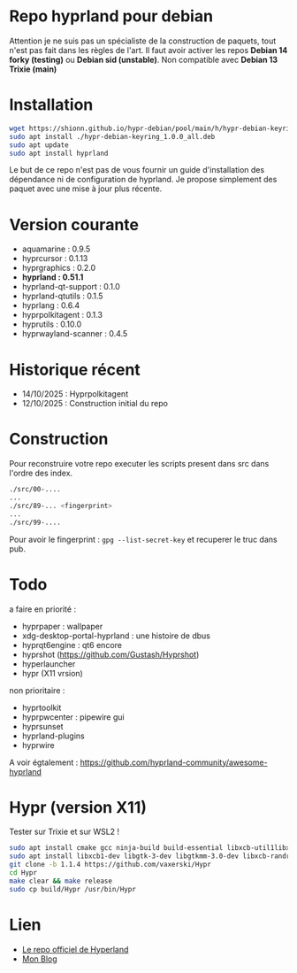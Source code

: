 
# Repo hyprland pour debian

Attention je ne suis pas un spécialiste de la construction de paquets, tout n'est pas fait dans les règles de l'art. 
Il faut avoir activer les repos **Debian 14 forky (testing)** ou **Debian sid (unstable)**. Non compatible avec **Debian 13 Trixie (main)**

# Installation 

~~~bash
wget https://shionn.github.io/hypr-debian/pool/main/h/hypr-debian-keyring/hypr-debian-keyring_1.0.0_all.deb
sudo apt install ./hypr-debian-keyring_1.0.0_all.deb
sudo apt update
sudo apt install hyprland
~~~

Le but de ce repo n'est pas de vous fournir un guide d'installation des dépendance ni de configuration de hyprland. 
Je propose simplement des paquet avec une mise à jour plus récente. 


# Version courante

- aquamarine : 0.9.5
- hyprcursor : 0.1.13
- hyprgraphics : 0.2.0
- **hyprland : 0.51.1**
- hyprland-qt-support : 0.1.0
- hyprland-qtutils : 0.1.5
- hyprlang : 0.6.4
- hyprpolkitagent : 0.1.3
- hyprutils : 0.10.0
- hyprwayland-scanner : 0.4.5


# Historique récent

- 14/10/2025 : Hyprpolkitagent
- 12/10/2025 : Construction initial du repo

# Construction 

Pour reconstruire votre repo executer les scripts present dans src dans l'ordre des index. 

~~~bash
./src/00-....
...
./src/89-... <fingerprint>
...
./src/99-....
~~~ 

Pour avoir le fingerprint : `gpg --list-secret-key` et recuperer le truc dans pub.

# Todo

a faire en priorité : 
- hyprpaper : wallpaper
- xdg-desktop-portal-hyprland : une histoire de dbus
- hyprqt6engine : qt6 encore
- hyprshot (https://github.com/Gustash/Hyprshot)
- hyperlauncher
- hypr (X11 vrsion)

non prioritaire :
- hyprtoolkit
- hyprpwcenter : pipewire gui
- hyprsunset
- hyprland-plugins
- hyprwire

A voir égtalement : https://github.com/hyprland-community/awesome-hyprland

# Hypr (version X11)

Tester sur Trixie et sur WSL2 !

~~~bash
sudo apt install cmake gcc ninja-build build-essential libxcb-util1libxcb-xinerama0
sudo apt install libxcb1-dev libgtk-3-dev libgtkmm-3.0-dev libxcb-randr0 libxcb-randr0-dev libxcb-util-dev libxcb-util0-dev libxcb-ewmh-dev libxcb-xinerama0-dev libxcb-icccm4-dev libxcb-keysyms1-dev libxcb-cursor-dev libxcb-shape0-dev
git clone -b 1.1.4 https://github.com/vaxerski/Hypr
cd Hypr
make clear && make release
sudo cp build/Hypr /usr/bin/Hypr
~~~

# Lien

- [Le repo officiel de Hyperland](https://github.com/hyprwm)
- [Mon Blog](https://shionn.github.io)


